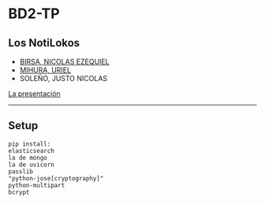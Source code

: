 # BD2-TP

## Los NotiLokos
* [BIRSA, NICOLAS EZEQUIEL](https://github.com/Fegrant)
* [MIHURA, URIEL](https://github.com/uri-99)
* SOLEÑO, JUSTO NICOLAS

[La presentación](https://docs.google.com/presentation/d/1McvCL0FnLXXur0-HPIOZXAANOZ_mE9RxHxnfA2_eOyQ/edit?usp=sharing)
___

## Setup

```
pip install: 
elasticsearch
la de mongo
la de uvicorn 
passlib
"python-jose[cryptography]"
python-multipart
bcrypt
```
